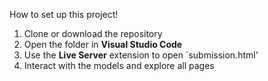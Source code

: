 How to set up this project!

1. Clone or download the repository
2. Open the folder in **Visual Studio Code**
3. Use the **Live Server** extension to open `submission.html'
4. Interact with the models and explore all pages
